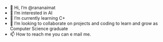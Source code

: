 - 👋 Hi, I’m @rananaimat
- 👀 I’m interested in AI
- 🌱 I’m currently learning C+
- 💞️ I’m looking to collaborate on projects and coding to learn and grow as Computer Science graduate
- 📫 How to reach me you can e mail me.

<!---
rananaimat/rananaimat is a ✨ special ✨ repository because its `README.md` (this file) appears on your GitHub profile.
You can click the Preview link to take a look at your changes.
--->
